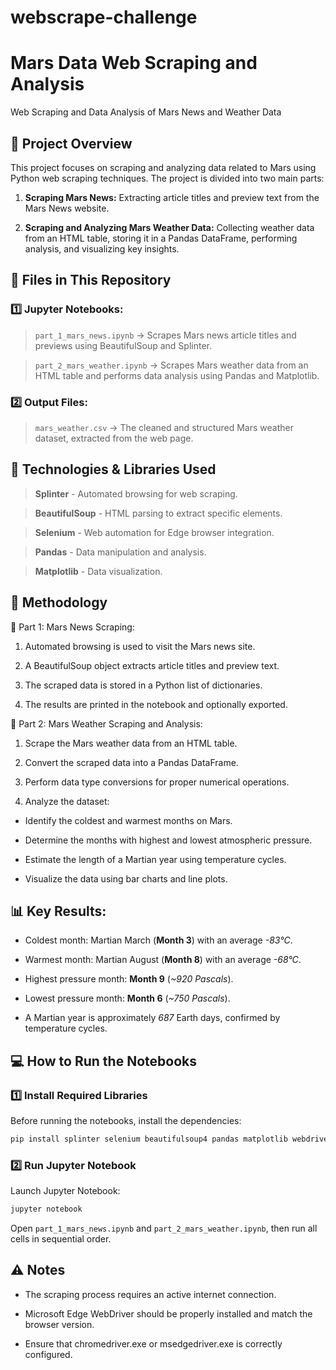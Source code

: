 # webscrape-challenge

# Mars Data Web Scraping and Analysis
Web Scraping and Data Analysis of Mars News and Weather Data

## 📌 Project Overview
This project focuses on scraping and analyzing data related to Mars using Python web scraping techniques. The project is divided into two main parts:

  1. **Scraping Mars News:** Extracting article titles and preview text from the Mars News website.

  2. **Scraping and Analyzing Mars Weather Data:** Collecting weather data from an HTML table, storing it in a Pandas DataFrame, performing analysis, and visualizing key insights.

## 📂 Files in This Repository

### 1️⃣ Jupyter Notebooks:

> `part_1_mars_news.ipynb` → Scrapes Mars news article titles and previews using BeautifulSoup and Splinter.

> `part_2_mars_weather.ipynb` → Scrapes Mars weather data from an HTML table and performs data analysis using Pandas and Matplotlib.

### 2️⃣ Output Files:

> `mars_weather.csv` → The cleaned and structured Mars weather dataset, extracted from the web page.

## 🚀 Technologies & Libraries Used

  > **Splinter** - Automated browsing for web scraping.

  > **BeautifulSoup** - HTML parsing to extract specific elements.

  > **Selenium** - Web automation for Edge browser integration.

  > **Pandas** - Data manipulation and analysis.

  > **Matplotlib** - Data visualization.

## 📜 Methodology

🔹 Part 1: Mars News Scraping:

1. Automated browsing is used to visit the Mars news site.

2. A BeautifulSoup object extracts article titles and preview text.

3. The scraped data is stored in a Python list of dictionaries.

4. The results are printed in the notebook and optionally exported.

🔹 Part 2: Mars Weather Scraping and Analysis:

1. Scrape the Mars weather data from an HTML table.

2. Convert the scraped data into a Pandas DataFrame.

3. Perform data type conversions for proper numerical operations.

4. Analyze the dataset:

  - Identify the coldest and warmest months on Mars.

  - Determine the months with highest and lowest atmospheric pressure.

  - Estimate the length of a Martian year using temperature cycles.

  - Visualize the data using bar charts and line plots.

## 📊 Key Results:

- Coldest month: Martian March (**Month 3**) with an average *-83°C*.

- Warmest month: Martian August (**Month 8**) with an average *-68°C*.

- Highest pressure month: **Month 9** (*~920 Pascals*).

- Lowest pressure month: **Month 6** (*~750 Pascals*).

- A Martian year is approximately *687* Earth days, confirmed by temperature cycles.

## 💻 How to Run the Notebooks

### 1️⃣ Install Required Libraries

Before running the notebooks, install the dependencies:
```bash
pip install splinter selenium beautifulsoup4 pandas matplotlib webdriver-manager
```

### 2️⃣ Run Jupyter Notebook

Launch Jupyter Notebook:
```bash
jupyter notebook
```
Open `part_1_mars_news.ipynb` and `part_2_mars_weather.ipynb`, then run all cells in sequential order.

## ⚠️ Notes

- The scraping process requires an active internet connection.

- Microsoft Edge WebDriver should be properly installed and match the browser version.

- Ensure that chromedriver.exe or msedgedriver.exe is correctly configured.

